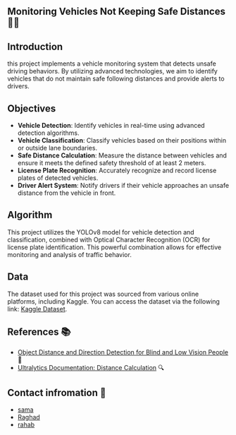 ## Monitoring Vehicles Not Keeping Safe Distances 🚙🚨

## Introduction

this project implements a vehicle monitoring system that detects unsafe driving behaviors. By utilizing advanced technologies, we aim to identify vehicles that do not maintain safe following distances and provide alerts to drivers.

## Objectives

- **Vehicle Detection**: Identify vehicles in real-time using advanced detection algorithms.
- **Vehicle Classification**: Classify vehicles based on their positions within or outside lane boundaries.
- **Safe Distance Calculation**: Measure the distance between vehicles and ensure it meets the defined safety threshold of at least 2 meters.
- **License Plate Recognition**: Accurately recognize and record license plates of detected vehicles.
- **Driver Alert System**: Notify drivers if their vehicle approaches an unsafe distance from the vehicle in front.

## Algorithm

This project utilizes the YOLOv8 model for vehicle detection and classification, combined with Optical Character Recognition (OCR) for license plate identification. This powerful combination allows for effective monitoring and analysis of traffic behavior.

## Data

The dataset used for this project was sourced from various online platforms, including Kaggle. You can access the dataset via the following link: [Kaggle Dataset](https://www.kaggle.com/datasets/pranayobla/lane-monitoring/suggestions?status=pending&yourSuggestions=true).

## References 📚

- [Object Distance and Direction Detection for Blind and Low Vision People](https://medium.com/@batuhansenerr/object-distance-direction-detection-for-blind-and-low-vision-people-c3f3fd83cbef) 🚗
- [Ultralytics Documentation: Distance Calculation](https://docs.ultralytics.com/guides/distance-calculation/) 🔍

## Contact infromation 👥

- [sama](samawaleed929@gmail.com)
- [Raghad](https://github.com/contributorusername)
- [rahab](https://github.com/contributorusername)



